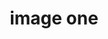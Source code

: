 ---
title: 'image one'
description: 'this is the first image'
credit: 'Sky Funk'
style: 'Modern'
project: 'South Pender Retreat'
type: 'photo'
pathToImage: '/src/images/1.jpg'
...